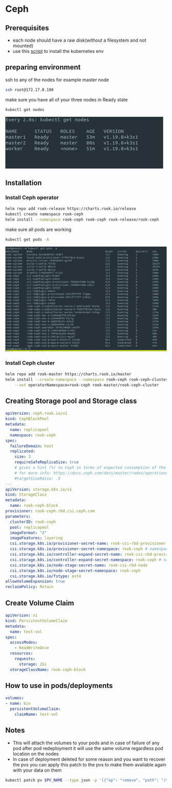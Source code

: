 # Ceph
## Prerequisites
- each node should have a raw disk(without a filesystem and not mounted)
- use this [script](https://github.com/threefoldtech/tf-images/blob/master/k3s/dev_guide/README.md) to install the kubernetes env
## preparing environment
ssh to any of the nodes for example master node
```bash
ssh root@172.17.0.100
```
make sure you have all of your three nodes in Ready state
```bash
kubectl get nodes
```
![Nodes status](./images/nodes_status.png)

## Installation
### Install Ceph operator
```bash
helm repo add rook-release https://charts.rook.io/release
kubectl create namespace rook-ceph
helm install --namespace rook-ceph rook-ceph rook-release/rook-ceph
```
make sure all pods are working
```bash
kubectl get pods -A
```
![cluster state](./images/cluster_state.png)

### Install Ceph cluster
```bash
helm repo add rook-master https://charts.rook.io/master
helm install --create-namespace --namespace rook-ceph rook-ceph-cluster \
    --set operatorNamespace=rook-ceph rook-master/rook-ceph-cluster
```
## Creating Storage pool and Storage class
```yaml
apiVersion: ceph.rook.io/v1
kind: CephBlockPool
metadata:
  name: replicapool
  namespace: rook-ceph
spec:
  failureDomain: host
  replicated:
    size: 3
    requireSafeReplicaSize: true
    # gives a hint (%) to Ceph in terms of expected consumption of the total cluster capacity of a given pool
    # for more info: https://docs.ceph.com/docs/master/rados/operations/placement-groups/#specifying-expected-pool-size
    #targetSizeRatio: .5
---
apiVersion: storage.k8s.io/v1
kind: StorageClass
metadata:
  name: rook-ceph-block
provisioner: rook-ceph.rbd.csi.ceph.com
parameters:
  clusterID: rook-ceph
  pool: replicapool
  imageFormat: "2"
  imageFeatures: layering
  csi.storage.k8s.io/provisioner-secret-name: rook-csi-rbd-provisioner
  csi.storage.k8s.io/provisioner-secret-namespace: rook-ceph # namespace:cluster
  csi.storage.k8s.io/controller-expand-secret-name: rook-csi-rbd-provisioner
  csi.storage.k8s.io/controller-expand-secret-namespace: rook-ceph # namespace:cluster
  csi.storage.k8s.io/node-stage-secret-name: rook-csi-rbd-node
  csi.storage.k8s.io/node-stage-secret-namespace: rook-ceph
  csi.storage.k8s.io/fstype: ext4
allowVolumeExpansion: true
reclaimPolicy: Retain
```
## Create Volume Claim
```yaml
apiVersion: v1
kind: PersistentVolumeClaim
metadata:
  name: test-vol
spec:
  accessModes:
    - ReadWriteOnce
  resources:
    requests:
      storage: 2Gi
  storageClassName: rook-ceph-block
```
## How to use in pods/deployments
```yaml
volumes:
- name: bin
  persistentVolumeClaim:
    claimName: test-vol
```
## Notes
- This will attach the volumes to your pods and in case of failure of any pod after pod redeployment it will use the same volume regardless pod location on the nodes
- In case of deployment deleted for some reason and you want to recover the pvs you can apply this patch to the pvs to make them available again with your data on them
```bash
kubectl patch pv $PV_NAME --type json -p '[{"op": "remove", "path": "/spec/claimRef/uid"}]'
```
